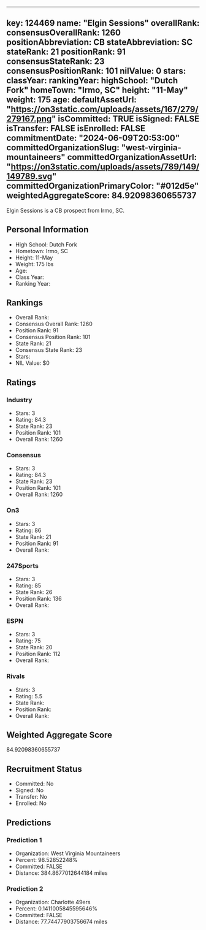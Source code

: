 ---
  key: 124469
  name: "Elgin Sessions"
  overallRank: 
  consensusOverallRank: 1260
  positionAbbreviation: CB
  stateAbbreviation: SC
  stateRank: 21
  positionRank: 91
  consensusStateRank: 23
  consensusPositionRank: 101
  nilValue: 0
  stars: 
  classYear: 
  rankingYear: 
  highSchool: "Dutch Fork"
  homeTown: "Irmo, SC"
  height: "11-May"
  weight: 175
  age: 
  defaultAssetUrl: "https://on3static.com/uploads/assets/167/279/279167.png"
  isCommitted: TRUE
  isSigned: FALSE
  isTransfer: FALSE
  isEnrolled: FALSE
  commitmentDate: "2024-06-09T20:53:00"
  committedOrganizationSlug: "west-virginia-mountaineers"
  committedOrganizationAssetUrl: "https://on3static.com/uploads/assets/789/149/149789.svg"
  committedOrganizationPrimaryColor: "#012d5e"
  weightedAggregateScore: 84.92098360655737
  ---
  
  Elgin Sessions is a CB prospect from Irmo, SC.
  
  ## Personal Information
  - High School: Dutch Fork
  - Hometown: Irmo, SC
  - Height: 11-May
  - Weight: 175 lbs
  - Age: 
  - Class Year: 
  - Ranking Year: 
  
  ## Rankings
  - Overall Rank: 
  - Consensus Overall Rank: 1260
  - Position Rank: 91
  - Consensus Position Rank: 101
  - State Rank: 21
  - Consensus State Rank: 23
  - Stars: 
  - NIL Value: $0
  
  ## Ratings
  
  ### Industry
  - Stars: 3
  - Rating: 84.3
  - State Rank: 23
  - Position Rank: 101
  - Overall Rank: 1260
  
  ### Consensus
  - Stars: 3
  - Rating: 84.3
  - State Rank: 23
  - Position Rank: 101
  - Overall Rank: 1260
  
  ### On3
  - Stars: 3
  - Rating: 86
  - State Rank: 21
  - Position Rank: 91
  - Overall Rank: 
  
  ### 247Sports
  - Stars: 3
  - Rating: 85
  - State Rank: 26
  - Position Rank: 136
  - Overall Rank: 
  
  ### ESPN
  - Stars: 3
  - Rating: 75
  - State Rank: 20
  - Position Rank: 112
  - Overall Rank: 
  
  ### Rivals
  - Stars: 3
  - Rating: 5.5
  - State Rank: 
  - Position Rank: 
  - Overall Rank: 
  
  ## Weighted Aggregate Score
  84.92098360655737
  
  ## Recruitment Status
  - Committed: No
  - Signed: No
  - Transfer: No
  - Enrolled: No
  
  
  
  ## Predictions
  
  ### Prediction 1
  - Organization: West Virginia Mountaineers
  - Percent: 98.52852248%
  - Committed: FALSE
  - Distance: 384.8677012644184 miles
  
  ### Prediction 2
  - Organization: Charlotte 49ers
  - Percent: 0.1411005845595646%
  - Committed: FALSE
  - Distance: 77.74477903756674 miles
  